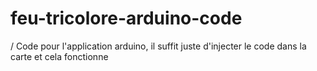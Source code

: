 # feu-tricolore-arduino-code
/
Code pour l'application arduino, il suffit juste d'injecter le code dans la carte et cela fonctionne
